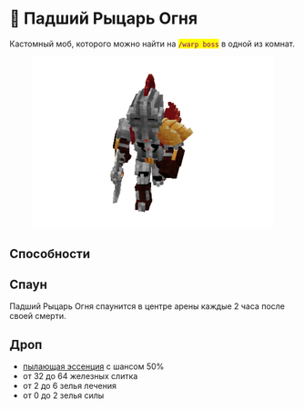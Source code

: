 # 🤺 Падший Рыцарь Огня

Кастомный моб, которого можно найти на <mark style="color:purple;">`/warp boss`</mark> в одной из комнат.

<figure><img src="../../../.gitbook/assets/fallenravager.gif" alt=""><figcaption></figcaption></figure>

## Способности

## Спаун

Падший Рыцарь Огня спаунится в центре арены каждые 2 часа после своей смерти.

## Дроп

* [пылающая эссенция](../../essencii/pylayushaya-essenciya.md) с шансом 50%
* от 32 до 64 железных слитка
* от 2 до 6 зелья лечения
* от 0 до 2 зелья силы
